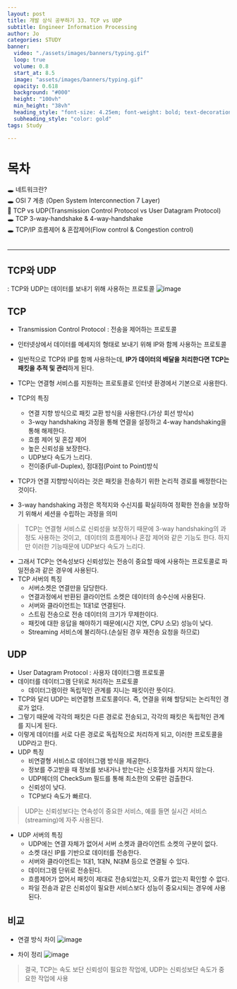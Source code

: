 ```yaml
---
layout: post
title: 개발 상식 공부하기 33. TCP vs UDP
subtitle: Engineer Information Processing
author: Jo
categories: STUDY
banner:
  video: "./assets/images/banners/typing.gif"
  loop: true
  volume: 0.8
  start_at: 8.5
  image: "assets/images/banners/typing.gif"
  opacity: 0.618
  background: "#000"
  height: "100vh"
  min_height: "38vh"
  heading_style: "font-size: 4.25em; font-weight: bold; text-decoration: underline"
  subheading_style: "color: gold"
tags: Study

---
```


# 목차
🕳 네트워크란? <br>
🕳 OSI 7 계층 (Open System Interconnection 7 Layer) <br>
📌 TCP vs UDP(Transmission Control Protocol vs User Datagram Protocol) <br>
🕳 TCP 3-way-handshake & 4-way-handshake <br>
🕳 TCP/IP 흐름제어 & 혼잡제어(Flow control & Congestion control) <br>
<br>
<hr>


## TCP와 UDP
: TCP와 UDP는 데이터를 보내기 위해 사용하는 프로토콜
![image](https://github.com/CheeseYoung/Cheeseyoung.github.io/assets/132384527/37936439-4898-4312-b02f-48742fe0f8be)


## TCP
- Transmission Control Protocol : 전송을 제어하는 프로토콜
- 인터넷상에서 데이터를 메세지의 형태로 보내기 위해 IP와 함께 사용하는 프로토콜
- 일반적으로 TCP와 IP를 함께 사용하는데, <b>IP가 데이터의 배달을 처리한다면 TCP는 패킷을 추적 및 관리</b>하게 된다.
- TCP는 연결형 서비스를 지원하는 프로토콜로 인터넷 환경에서 기본으로 사용한다.
- TCP의 특징
  - 연결 지향 방식으로 패킷 교환 방식을 사용한다.(가상 회선 방식x)
  - 3-wqy handshaking 과정을 통해 연결을 설정하고 4-way handshaking을 통해 해제한다.
  - 흐름 제어 및 혼잡 제어
  - 높은 신뢰성을 보장한다.
  - UDP보다 속도가 느리다.
  - 전이중(Full-Duplex), 점대점(Point to Point)방식

- TCP가 연결 지향방식이라는 것은 패킷을 전송하기 위한 논리적 경로를 배정한다는 것이다.
- 3-way handshaking 과정은 목적지와 수신지를 확실히하여 정확한 전송을 보장하기 위해서 세션을 수립하는 과정을 의미
> TCP는 연결형 서비스로 신뢰성을 보장하기 때문에 3-way handshaking의 과정도 사용하는 것이고,
> 데이터의 흐름제어나 혼잡 제어와 같은 기능도 한다. 하지만 이러한 기능때문에 UDP보다 속도가 느리다.
- 그래서 TCP는 연속성보다 신뢰성있는 전송이 중요할 때에 사용하는 프로토콜로 파일전송과 같은 경우에 사용된다.
- TCP 서버의 특징
  - 서버소켓은 연결만을 담당한다.
  - 연결과정에서 반환된 클라이언트 소켓은 데이터의 송수신에 사용된다.
  - 서버와 클라이언트는 1대1로 연결된다.
  - 스트림 전송으로 전송 데이터의 크기가 무제한이다.
  - 패킷에 대한 응답을 해야하기 때문에(시간 지연, CPU 소모) 성능이 낮다.
  - Streaming 서비스에 불리하다.(손실된 경우 재전송 요청을 하므로)

## UDP
- User Datagram Protocol : 사용자 데이터그램 프로토콜
- 데이터를 데이터그램 단위로 처리하는 프로토콜
  - 데이터그램이란 독립적인 관계를 지니는 패킷이란 뜻이다.
- TCP와 달리 UDP는 비연결형 프로토콜이다. 즉, 연결을 위해 할당되는 논리적인 경로가 없다.
- 그렇기 때문에 각각의 패킷은 다른 경로로 전송되고, 각각의 패킷은 독립적인 관계를 지니게 된다.
- 이렇게 데이터를 서로 다른 경로로 독립적으로 처리하게 되고, 이러한 프로토콜을 UDP라고 한다.
- UDP 특징
  - 비연결형 서비스로 데이터그램 방식을 제공한다.
  - 정보를 주고받을 때 정보를 보내거나 받는다는 신호절차를 거치지 않는다.
  - UDP헤더의 CheckSum 필드를 통해 최소한의 오류만 검출한다.
  - 신뢰성이 낮다.
  - TCP보다 속도가 빠르다.
> UDP는 신뢰성보다는 연속성이 중요한 서비스, 예를 들면 실시간 서비스(streaming)에 자주 사용된다.
- UDP 서버의 특징
  - UDP에는 연결 자체가 없어서 서버 소켓과 클라이언트 소켓의 구분이 없다.
  - 소켓 대신 IP를 기반으로 데이터를 전송한다.
  - 서버와 클라이언트는 1대1, 1대N, N대M 등으로 연결될 수 있다.
  - 데이터그램 단위로 전송된다.
  - 흐름제어가 없어서 패킷이 제대로 전송되었는지, 오류가 없는지 확인할 수 없다.
  - 파일 전송과 같은 신뢰성이 필요한 서비스보다 성능이 중요시되는 경우에 사용된다.

## 비교
- 연결 방식 차이
![image](https://github.com/CheeseYoung/Cheeseyoung.github.io/assets/132384527/4e7e0c87-44de-4060-b95d-6a97341a3d1e)

- 차이 정리
![image](https://github.com/CheeseYoung/Cheeseyoung.github.io/assets/132384527/330357b6-c1de-4608-9765-79b2dd23993a)
> 결국, TCP는 속도 보단 신뢰성이 필요한 작업에, UDP는 신뢰성보단 속도가 중요한 작업에 사용








